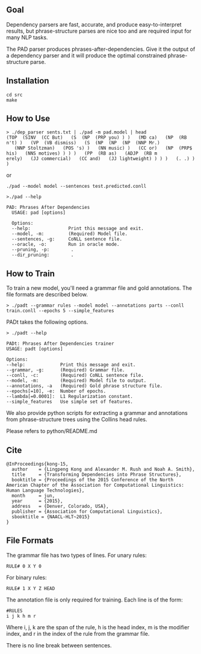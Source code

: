 ## Goal

Dependency parsers are fast, accurate, and produce easy-to-interpret results, but phrase-structure parses are nice too and are required input for many NLP tasks.

The PAD parser produces phrases-after-dependencies. Give it the output of a dependency parser and it will produce the optimal constrained phrase-structure parse.

## Installation

```
cd src
make
```

## How to Use

```
> ./dep_parser sents.txt | ./pad -m pad.model | head
(TOP  (SINV  (CC But)   (S  (NP  (PRP you) ) )   (MD ca)   (NP  (RB n't) )   (VP  (VB dismiss)   (S  (NP  (NP  (NP  (NNP Mr.) 
   (NNP Stoltzman)   (POS 's) )   (NN music) )   (CC or)   (NP  (PRP$ his)   (NNS motives) ) ) )   (PP  (RB as)   (ADJP  (RB m 
erely)   (JJ commercial)   (CC and)   (JJ lightweight) ) ) )   (. .) ) )                                          
```

or

```
./pad --model model --sentences test.predicted.conll
```


```
>./pad --help

PAD: Phrases After Dependencies
  USAGE: pad [options]

  Options:
  --help:              Print this message and exit.
  --model, -m:         (Required) Model file.
  --sentences, -g:     CoNLL sentence file.
  --oracle, -o:        Run in oracle mode.
  --pruning, -p:        .
  --dir_pruning:        .
```

## How to Train

To train a new model, you'll need a grammar file and gold annotations. The file formats are described below. 

```
> ./padt --grammar rules --model model --annotations parts --conll train.conll --epochs 5 --simple_features
```

PADt takes the following options.

```
> ./padt --help

PADt: Phrases After Dependencies trainer
USAGE: padt [options]

Options:
--help:             Print this message and exit.
--grammar, -g:      (Required) Grammar file.
--conll, -c:        (Required) CoNLL sentence file.
--model, -m:        (Required) Model file to output.
--annotations, -a   (Required) Gold phrase structure file.
--epochs[=10], -e:  Number of epochs.
--lambda[=0.0001]:  L1 Regularization constant.
--simple_features   Use simple set of features.
```


We also provide python scripts for extracting a grammar and annotations from phrase-structure trees using the Collins head rules. 

Please refers to python/README.md

## Cite

```
@InProceedings{kong-15,
  author    = {Lingpeng Kong and Alexander M. Rush and Noah A. Smith},
  title     = {Transforming Dependencies into Phrase Structures},
  booktitle = {Proceedings of the 2015 Conference of the North American Chapter of the Association for Computational Linguistics: Human Language Technologies},
  month     = jun,
  year      = {2015},
  address   = {Denver, Colorado, USA},
  publisher = {Association for Computational Linguistics},
  sbooktitle = {NAACL-HLT~2015}
}

```

## File Formats

The grammar file has two types of lines. For unary rules:

```
RULE# 0 X Y 0
```

For binary rules:

```
RULE# 1 X Y Z HEAD
```

The annotation file is only required for training. Each line is of the form:

```
#RULES
i j k h m r
```

Where i, j, k are the span of the rule, h is the head index, m is the modifier index, and r in the index of the rule from the grammar file. 

There is no line break between sentences.

